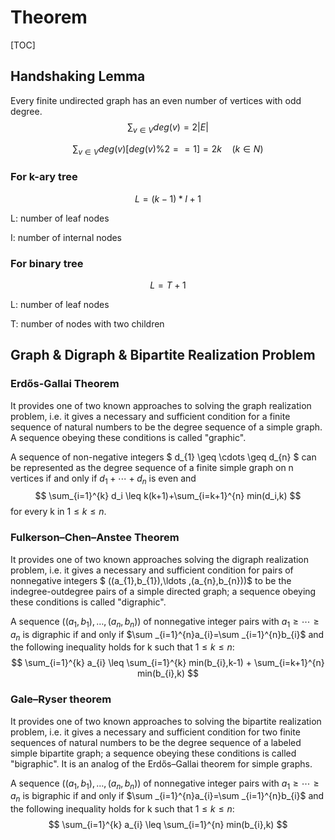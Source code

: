 # Theorem

[TOC]



## Handshaking Lemma

Every finite undirected graph has an even number of vertices with odd degree.
$$
\sum _ {v \in V} deg(v) = 2|E|
$$

$$
\sum _ {v \in V} deg(v)[deg(v)\%2==1] = 2k \quad (k \in N)
$$



### For k-ary tree

$$
L=(k-1)*I+1
$$

L: number of leaf nodes

I: number of internal nodes



### For binary tree

$$
L=T+1
$$

L: number of leaf nodes

T: number of nodes with two children





## Graph & Digraph & Bipartite Realization Problem

### Erdős-Gallai Theorem

It provides one of two known approaches to solving the graph realization problem, i.e. it gives a necessary and sufficient condition for a finite sequence of natural numbers to be the degree sequence of a simple graph. A sequence obeying these conditions is called "graphic".

A sequence of non-negative integers $ d_{1} \geq \cdots \geq d_{n} $ can be represented as the degree sequence of a finite simple graph on n vertices if and only if $d_1+\cdots+d_n$ is even and
$$
\sum_{i=1}^{k} d_i \leq k(k+1)+\sum_{i=k+1}^{n} min(d_i,k)
$$
for every k in $1 \leq k \leq n$.



### Fulkerson–Chen–Anstee Theorem

It provides one of two known approaches solving the digraph realization problem, i.e. it gives a necessary and sufficient condition for pairs of nonnegative integers $ ((a_{1},b_{1}),\ldots ,(a_{n},b_{n}))$ to be the indegree-outdegree pairs of a simple directed graph; a sequence obeying these conditions is called "digraphic".

A sequence $((a_{1},b_{1}),\ldots ,(a_{n},b_{n}))$ of nonnegative integer pairs with $a_{1}\geq \cdots \geq a_{n}$ is digraphic if and only if $\sum _{i=1}^{n}a_{i}=\sum _{i=1}^{n}b_{i}$ and the following inequality holds for k such that $1\leq k\leq n$:
$$
\sum_{i=1}^{k} a_{i} \leq \sum_{i=1}^{k} min(b_{i},k-1) + \sum_{i=k+1}^{n} min(b_{i},k)
$$


### Gale–Ryser theorem

It provides one of two known approaches to solving the bipartite realization problem, i.e. it gives a necessary and sufficient condition for two finite sequences of natural numbers to be the degree sequence of a labeled simple bipartite graph; a sequence obeying these conditions is called "bigraphic". It is an analog of the Erdős–Gallai theorem for simple graphs.

A sequence $((a_{1},b_{1}),\ldots ,(a_{n},b_{n}))$ of nonnegative integer pairs with $a_{1}\geq \cdots \geq a_{n}$ is bigraphic if and only if $\sum _{i=1}^{n}a_{i}=\sum _{i=1}^{n}b_{i}$ and the following inequality holds for k such that $1\leq k\leq n$:
$$
\sum_{i=1}^{k} a_{i} \leq \sum_{i=1}^{n} min(b_{i},k)
$$
